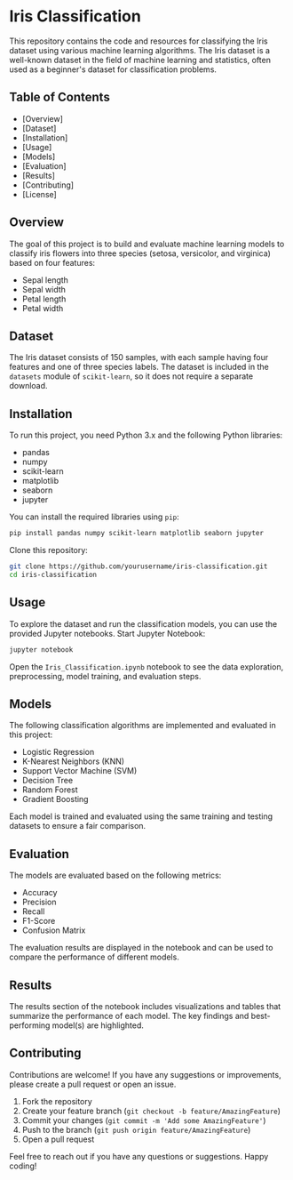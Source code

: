 # Iris Classification

This repository contains the code and resources for classifying the Iris dataset using various machine learning algorithms. The Iris dataset is a well-known dataset in the field of machine learning and statistics, often used as a beginner's dataset for classification problems.

## Table of Contents

- [Overview]
-  [Dataset]
- [Installation]
- [Usage]
- [Models]
- [Evaluation]
- [Results]
- [Contributing]
- [License]

## Overview

The goal of this project is to build and evaluate machine learning models to classify iris flowers into three species (setosa, versicolor, and virginica) based on four features:
- Sepal length
- Sepal width
- Petal length
- Petal width

## Dataset

The Iris dataset consists of 150 samples, with each sample having four features and one of three species labels. The dataset is included in the `datasets` module of `scikit-learn`, so it does not require a separate download.

## Installation

To run this project, you need Python 3.x and the following Python libraries:

- pandas
- numpy
- scikit-learn
- matplotlib
- seaborn
- jupyter

You can install the required libraries using `pip`:

```bash
pip install pandas numpy scikit-learn matplotlib seaborn jupyter
```

Clone this repository:

```bash
git clone https://github.com/yourusername/iris-classification.git
cd iris-classification
```

## Usage

To explore the dataset and run the classification models, you can use the provided Jupyter notebooks. Start Jupyter Notebook:

```bash
jupyter notebook
```

Open the `Iris_Classification.ipynb` notebook to see the data exploration, preprocessing, model training, and evaluation steps.

## Models

The following classification algorithms are implemented and evaluated in this project:

- Logistic Regression
- K-Nearest Neighbors (KNN)
- Support Vector Machine (SVM)
- Decision Tree
- Random Forest
- Gradient Boosting

Each model is trained and evaluated using the same training and testing datasets to ensure a fair comparison.

## Evaluation

The models are evaluated based on the following metrics:

- Accuracy
- Precision
- Recall
- F1-Score
- Confusion Matrix

The evaluation results are displayed in the notebook and can be used to compare the performance of different models.

## Results

The results section of the notebook includes visualizations and tables that summarize the performance of each model. The key findings and best-performing model(s) are highlighted.

## Contributing

Contributions are welcome! If you have any suggestions or improvements, please create a pull request or open an issue.

1. Fork the repository
2. Create your feature branch (`git checkout -b feature/AmazingFeature`)
3. Commit your changes (`git commit -m 'Add some AmazingFeature'`)
4. Push to the branch (`git push origin feature/AmazingFeature`)
5. Open a pull request

Feel free to reach out if you have any questions or suggestions. Happy coding!
